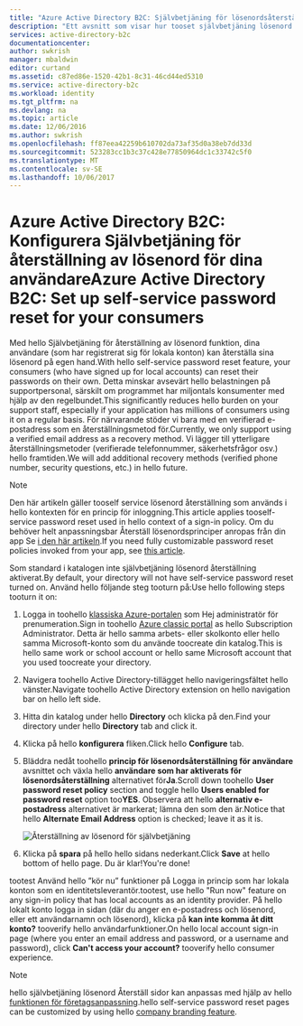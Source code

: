 ```yaml
---
title: "Azure Active Directory B2C: Självbetjäning för lösenordsåterställning | Microsoft Docs"
description: "Ett avsnitt som visar hur tooset självbetjäning lösenord återställa för dina användare i Azure Active Directory B2C"
services: active-directory-b2c
documentationcenter: 
author: swkrish
manager: mbaldwin
editor: curtand
ms.assetid: c87ed86e-1520-42b1-8c31-46cd44ed5310
ms.service: active-directory-b2c
ms.workload: identity
ms.tgt_pltfrm: na
ms.devlang: na
ms.topic: article
ms.date: 12/06/2016
ms.author: swkrish
ms.openlocfilehash: ff87eea42259b610702da73af35d0a38eb7dd33d
ms.sourcegitcommit: 523283cc1b3c37c428e77850964dc1c33742c5f0
ms.translationtype: MT
ms.contentlocale: sv-SE
ms.lasthandoff: 10/06/2017
---
```

# <a name="azure-active-directory-b2c-set-up-self-service-password-reset-for-your-consumers"></a><span data-ttu-id="76c6a-103">Azure Active Directory B2C: Konfigurera Självbetjäning för återställning av lösenord för dina användare</span><span class="sxs-lookup"><span data-stu-id="76c6a-103">Azure Active Directory B2C: Set up self-service password reset for your consumers</span></span>
<span data-ttu-id="76c6a-104">Med hello Självbetjäning för återställning av lösenord funktion, dina användare (som har registrerat sig för lokala konton) kan återställa sina lösenord på egen hand.</span><span class="sxs-lookup"><span data-stu-id="76c6a-104">With hello self-service password reset feature, your consumers (who have signed up for local accounts) can reset their passwords on their own.</span></span> <span data-ttu-id="76c6a-105">Detta minskar avsevärt hello belastningen på supportpersonal, särskilt om programmet har miljontals konsumenter med hjälp av den regelbundet.</span><span class="sxs-lookup"><span data-stu-id="76c6a-105">This significantly reduces hello burden on your support staff, especially if your application has millions of consumers using it on a regular basis.</span></span> <span data-ttu-id="76c6a-106">För närvarande stöder vi bara med en verifierad e-postadress som en återställningsmetod för.</span><span class="sxs-lookup"><span data-stu-id="76c6a-106">Currently, we only support using a verified email address as a recovery method.</span></span> <span data-ttu-id="76c6a-107">Vi lägger till ytterligare återställningsmetoder (verifierade telefonnummer, säkerhetsfrågor osv.) hello framtiden.</span><span class="sxs-lookup"><span data-stu-id="76c6a-107">We will add additional recovery methods (verified phone number, security questions, etc.) in hello future.</span></span>

> [!NOTE]
> <span data-ttu-id="76c6a-108">Den här artikeln gäller tooself service lösenord återställning som används i hello kontexten för en princip för inloggning.</span><span class="sxs-lookup"><span data-stu-id="76c6a-108">This article applies tooself-service password reset used in hello context of a sign-in policy.</span></span> <span data-ttu-id="76c6a-109">Om du behöver helt anpassningsbar Återställ lösenordsprinciper anropas från din app Se [i den här artikeln](active-directory-b2c-reference-policies.md#create-a-password-reset-policy).</span><span class="sxs-lookup"><span data-stu-id="76c6a-109">If you need fully customizable password reset policies invoked from your app, see [this article](active-directory-b2c-reference-policies.md#create-a-password-reset-policy).</span></span>
> 
> 

<span data-ttu-id="76c6a-110">Som standard i katalogen inte självbetjäning lösenord återställning aktiverat.</span><span class="sxs-lookup"><span data-stu-id="76c6a-110">By default, your directory will not have self-service password reset turned on.</span></span> <span data-ttu-id="76c6a-111">Använd hello följande steg tooturn på:</span><span class="sxs-lookup"><span data-stu-id="76c6a-111">Use hello following steps tooturn it on:</span></span>

1. <span data-ttu-id="76c6a-112">Logga in toohello [klassiska Azure-portalen](https://manage.windowsazure.com/) som Hej administratör för prenumeration.</span><span class="sxs-lookup"><span data-stu-id="76c6a-112">Sign in toohello [Azure classic portal](https://manage.windowsazure.com/) as hello Subscription Administrator.</span></span> <span data-ttu-id="76c6a-113">Detta är hello samma arbets- eller skolkonto eller hello samma Microsoft-konto som du använde toocreate din katalog.</span><span class="sxs-lookup"><span data-stu-id="76c6a-113">This is hello same work or school account or hello same Microsoft account that you used toocreate your directory.</span></span>
2. <span data-ttu-id="76c6a-114">Navigera toohello Active Directory-tillägget hello navigeringsfältet hello vänster.</span><span class="sxs-lookup"><span data-stu-id="76c6a-114">Navigate toohello Active Directory extension on hello navigation bar on hello left side.</span></span>
3. <span data-ttu-id="76c6a-115">Hitta din katalog under hello **Directory** och klicka på den.</span><span class="sxs-lookup"><span data-stu-id="76c6a-115">Find your directory under hello **Directory** tab and click it.</span></span>
4. <span data-ttu-id="76c6a-116">Klicka på hello **konfigurera** fliken.</span><span class="sxs-lookup"><span data-stu-id="76c6a-116">Click hello **Configure** tab.</span></span>
5. <span data-ttu-id="76c6a-117">Bläddra nedåt toohello **princip för lösenordsåterställning för användare** avsnittet och växla hello **användare som har aktiverats för lösenordsåterställning** alternativet för**Ja**.</span><span class="sxs-lookup"><span data-stu-id="76c6a-117">Scroll down toohello **User password reset policy** section and toggle hello **Users enabled for password reset** option too**YES**.</span></span> <span data-ttu-id="76c6a-118">Observera att hello **alternativ e-postadress** alternativet är markerat; lämna den som den är.</span><span class="sxs-lookup"><span data-stu-id="76c6a-118">Notice that hello **Alternate Email Address** option is checked; leave it as it is.</span></span>
   
    ![Återställning av lösenord för självbetjäning](./media/active-directory-b2c-reference-sspr/sspr.png)
6. <span data-ttu-id="76c6a-120">Klicka på **spara** på hello hello sidans nederkant.</span><span class="sxs-lookup"><span data-stu-id="76c6a-120">Click **Save** at hello bottom of hello page.</span></span> <span data-ttu-id="76c6a-121">Du är klar!</span><span class="sxs-lookup"><span data-stu-id="76c6a-121">You're done!</span></span>

<span data-ttu-id="76c6a-122">tootest Använd hello ”kör nu” funktioner på Logga in princip som har lokala konton som en identitetsleverantör.</span><span class="sxs-lookup"><span data-stu-id="76c6a-122">tootest, use hello "Run now" feature on any sign-in policy that has local accounts as an identity provider.</span></span> <span data-ttu-id="76c6a-123">På hello lokalt konto logga in sidan (där du anger en e-postadress och lösenord, eller ett användarnamn och lösenord), klicka på **kan inte komma åt ditt konto?** tooverify hello användarfunktioner.</span><span class="sxs-lookup"><span data-stu-id="76c6a-123">On hello local account sign-in page (where you enter an email address and password, or a username and password), click **Can't access your account?** tooverify hello consumer experience.</span></span>

> [!NOTE]
> <span data-ttu-id="76c6a-124">hello självbetjäning lösenord Återställ sidor kan anpassas med hjälp av hello [funktionen för företagsanpassning](../active-directory/active-directory-add-company-branding.md).</span><span class="sxs-lookup"><span data-stu-id="76c6a-124">hello self-service password reset pages can be customized by using hello [company branding feature](../active-directory/active-directory-add-company-branding.md).</span></span>
> 
> 

